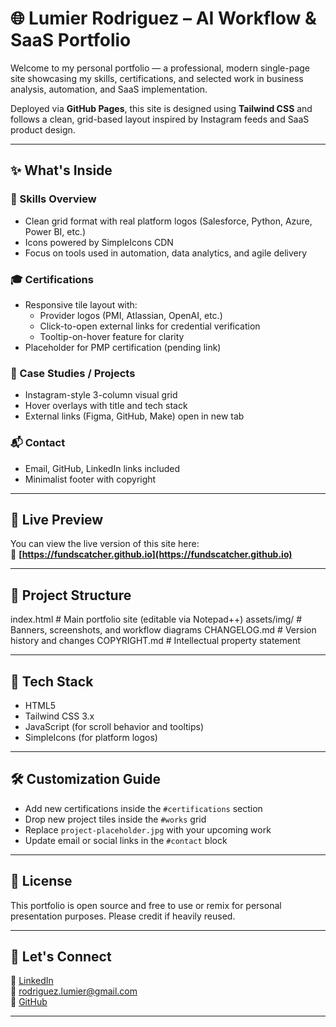 # 🌐 Lumier Rodriguez – AI Workflow & SaaS Portfolio

Welcome to my personal portfolio — a professional, modern single-page site showcasing my skills, certifications, and selected work in business analysis, automation, and SaaS implementation.

Deployed via **GitHub Pages**, this site is designed using **Tailwind CSS** and follows a clean, grid-based layout inspired by Instagram feeds and SaaS product design.

---

## ✨ What's Inside

### 🔧 Skills Overview
- Clean grid format with real platform logos (Salesforce, Python, Azure, Power BI, etc.)
- Icons powered by SimpleIcons CDN
- Focus on tools used in automation, data analytics, and agile delivery

### 🎓 Certifications
- Responsive tile layout with:
  - Provider logos (PMI, Atlassian, OpenAI, etc.)
  - Click-to-open external links for credential verification
  - Tooltip-on-hover feature for clarity
- Placeholder for PMP certification (pending link)

### 🧪 Case Studies / Projects
- Instagram-style 3-column visual grid
- Hover overlays with title and tech stack
- External links (Figma, GitHub, Make) open in new tab

### 📬 Contact
- Email, GitHub, LinkedIn links included
- Minimalist footer with copyright

---

## 🚀 Live Preview

You can view the live version of this site here:  
🔗 **[https://fundscatcher.github.io](https://fundscatcher.github.io)**

---

## 📁 Project Structure
index.html # Main portfolio site (editable via Notepad++)
assets/img/ # Banners, screenshots, and workflow diagrams
CHANGELOG.md # Version history and changes
COPYRIGHT.md # Intellectual property statement


---

## 🧰 Tech Stack

- HTML5
- Tailwind CSS 3.x
- JavaScript (for scroll behavior and tooltips)
- SimpleIcons (for platform logos)

---

## 🛠 Customization Guide

- Add new certifications inside the `#certifications` section
- Drop new project tiles inside the `#works` grid
- Replace `project-placeholder.jpg` with your upcoming work
- Update email or social links in the `#contact` block

---

## 📜 License

This portfolio is open source and free to use or remix for personal presentation purposes. Please credit if heavily reused.

---

## 👋 Let's Connect

💼 [LinkedIn](https://linkedin.com/in/lumrodri)  
📮 rodriguez.lumier@gmail.com  
🐙 [GitHub](https://github.com/FundsCatcher)

---
